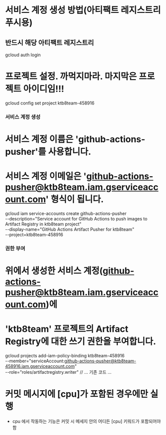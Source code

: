 # 서비스 계정 생성 방법(아티팩트 레지스트리 푸시용)
## 반드시 해당 아티팩트 레지스트리
gcloud auth login

# 프로젝트 설정. 까먹지마라. 마지막은 프로젝트 아이디임!!!
gcloud config set project ktb8team-458916

### 서비스 계정 생성
# 서비스 계정 이름은 'github-actions-pusher'를 사용합니다.
# 서비스 계정 이메일은 'github-actions-pusher@ktb8team.iam.gserviceaccount.com' 형식이 됩니다.
gcloud iam service-accounts create github-actions-pusher \
    --description="Service account for GitHub Actions to push images to Artifact Registry in ktb8team project" \
    --display-name="GitHub Actions Artifact Pusher for ktb8team" \
    --project=ktb8team-458916

### 권한 부여
# 위에서 생성한 서비스 계정(github-actions-pusher@ktb8team.iam.gserviceaccount.com)에
# 'ktb8team' 프로젝트의 Artifact Registry에 대한 쓰기 권한을 부여합니다.
gcloud projects add-iam-policy-binding ktb8team-458916 \
    --member="serviceAccount:github-actions-pusher@ktb8team-458916.iam.gserviceaccount.com" \
    --role="roles/artifactregistry.writer"
// ... 기존 코드 ...

# 커밋 메시지에 [cpu]가 포함된 경우에만 실행
 - cpu 에서 작동하는 기능은 커밋 시 메세지 안의 어디든 [cpu] 키워드가 포함되어야 함